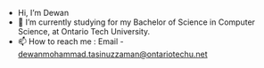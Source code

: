 - Hi, I’m Dewan
- 🌱 I’m currently studying for my Bachelor of Science in Computer Science, at Ontario Tech University.
- 📫 How to reach me : Email - <a href="mailto:dewanmohammad.tasinuzzaman@ontariotechu.net">dewanmohammad.tasinuzzaman@ontariotechu.net</a>
